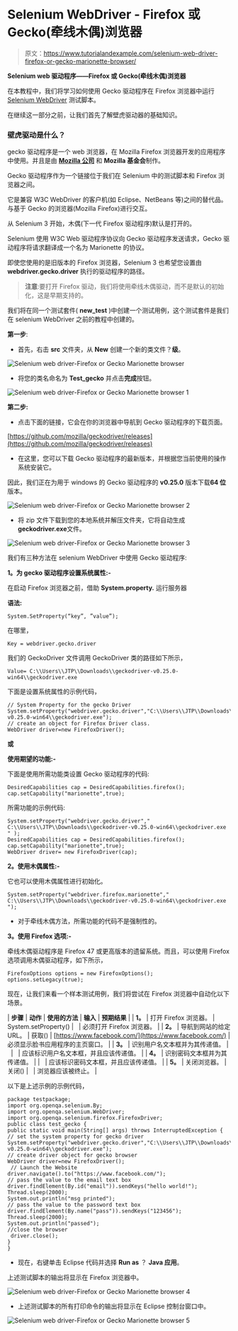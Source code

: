 # Selenium WebDriver - Firefox 或 Gecko(牵线木偶)浏览器

> 原文：<https://www.tutorialandexample.com/selenium-web-driver-firefox-or-gecko-marionette-browser/>

**Selenium web 驱动程序——Firefox 或 Gecko(牵线木偶)浏览器**

在本教程中，我们将学习如何使用 Gecko 驱动程序在 Firefox 浏览器中运行 [Selenium WebDriver](https://www.tutorialandexample.com/selenium-web-driver-tutorial/) 测试脚本。

在继续这一部分之前，让我们首先了解壁虎驱动器的基础知识。

### 壁虎驱动是什么？

gecko 驱动程序是一个 web 浏览器，在 Mozilla Firefox 浏览器开发的应用程序中使用。并且是由 **[Mozilla 公司](https://www.mozilla.org/en-US/foundation/moco/)** 和 **Mozilla 基金会**制作。

Gecko 驱动程序作为一个链接位于我们在 Selenium 中的测试脚本和 Firefox 浏览器之间。

它是兼容 W3C WebDriver 的客户机(如 Eclipse、NetBeans 等)之间的替代品。与基于 Gecko 的浏览器(Mozilla Firefox)进行交互。

从 Selenium 3 开始，木偶(下一代 Firefox 驱动程序)默认是打开的。

Selenium 使用 W3C Web 驱动程序协议向 Gecko 驱动程序发送请求，Gecko 驱动程序将请求翻译成一个名为 Marionette 的协议。

即使您使用的是旧版本的 Firefox 浏览器，Selenium 3 也希望您设置由 **webdriver.gecko.driver** 执行的驱动程序的路径。

> **注意**:要打开 Firefox 驱动，我们将使用牵线木偶驱动，而不是默认的初始化，这是早期支持的。

我们将在同一个测试套件( **new_test** )中创建一个测试用例，这个测试套件是我们在 selenium WebDriver 之前的教程中创建的。

**第一步**:

*   首先，右击 **src** 文件夹，从 **New** 创建一个新的类文件？**级**。

![Selenium web driver-Firefox or Gecko Marionette browser](img/942a27f2d4aac23e1d601ba555d2ed4e.png)

*   将您的类名命名为 **Test_gecko** 并点击**完成**按钮。

![Selenium web driver-Firefox or Gecko Marionette browser 1](img/3bee96659331752bec3f5135e7353205.png)

**第二步:**

*   点击下面的链接，它会在你的浏览器中导航到 Gecko 驱动程序的下载页面。

[https://github.com/mozilla/geckodriver/releases](https://github.com/mozilla/geckodriver/releases)

*   在这里，您可以下载 Gecko 驱动程序的最新版本，并根据您当前使用的操作系统安装它。

因此，我们正在为用于 windows 的 Gecko 驱动程序的 **v0.25.0** 版本下载**64 位**版本。

![Selenium web driver-Firefox or Gecko Marionette browser 2](img/48a161d24808753d3e6af67469266381.png)

*   将 zip 文件下载到您的本地系统并解压文件夹，它将自动生成**geckodriver.exe**文件。

![Selenium web driver-Firefox or Gecko Marionette browser 3](img/efd50f1eaf31cefdac276b117fd6a38a.png)

我们有三种方法在 selenium WebDriver 中使用 Gecko 驱动程序:

**1。为 gecko 驱动程序设置系统属性:-**

在启动 Firefox 浏览器之前，借助 **System.property.** 运行服务器

**语法:**

```
System.SetProperty(“key”, ”value”);
```

在哪里，

```
Key = webdriver.gecko.driver
```

我们的 GeckoDriver 文件调用 GeckoDriver 类的路径如下所示，

```
Value= C:\\Users\\JTP\\Downloads\\geckodriver-v0.25.0-win64\\geckodriver.exe
```

下面是设置系统属性的示例代码，

```
// System Property for the gecko Driver
System.setProperty("webdriver.gecko.driver","C:\\Users\\JTP\\Downloads\\geckodriver-v0.25.0-win64\\geckodriver.exe");
// create an object for Firefox Driver class.
WebDriver driver=new FirefoxDriver();
```

**或**

**使用期望的功能:-**

下面是使用所需功能类设置 Gecko 驱动程序的代码:

```
DesiredCapabilities cap = DesiredCapabilities.firefox();
cap.setCapability("marionette",true);
```

所需功能的示例代码:

```
System.setProperty("webdriver.gecko.driver"," C:\\Users\\JTP\\Downloads\\geckodriver-v0.25.0-win64\\geckodriver.exe " );
DesiredCapabilities cap = DesiredCapabilities.firefox();
cap.setCapability("marionette",true);
WebDriver driver= new FirefoxDriver(cap);
```

**2。使用木偶属性:-**

它也可以使用木偶属性进行初始化。

```
System.setProperty("webdriver.firefox.marionette","
C:\\Users\\JTP\\Downloads\\geckodriver-v0.25.0-win64\\geckodriver.exe ");
```

*   对于牵线木偶方法，所需功能的代码不是强制性的。

**3。使用 Firefox 选项:-**

牵线木偶驱动程序是 Firefox 47 或更高版本的遗留系统。而且，可以使用 Firefox 选项调用木偶驱动程序，如下所示，

```
FirefoxOptions options = new FirefoxOptions();
options.setLegacy(true); 
```

现在，让我们来看一个样本测试用例，我们将尝试在 Firefox 浏览器中自动化以下场景。

| **步骤** | **动作** | **使用的方法** | **输入** | **预期结果** |
| **1。** | 打开 Firefox 浏览器。 | System.setProperty() |   | 必须打开 Firefox 浏览器。 |
| **2。** | 导航到网站的给定 URL。 | 获取() | [https://www.facebook.com/](https://www.facebook.com/) | 必须显示脸书应用程序的主页窗口。 |
| **3。** | 识别用户名文本框并为其传递值。 |   |   | 应该标识用户名文本框，并且应该传递值。 |
| **4。** | 识别密码文本框并为其传递值。 |  |   | 应该标识密码文本框，并且应该传递值。 |
| **5。** | 关闭浏览器。 | 关闭() |   | 浏览器应该被终止。 |

以下是上述示例的示例代码，

```
package testpackage;
import org.openqa.selenium.By;
import org.openqa.selenium.WebDriver;
import org.openqa.selenium.firefox.FirefoxDriver;
public class test_gecko {
public static void main(String[] args) throws InterruptedException {
// set the system property for gecko driver
System.setProperty("webdriver.gecko.driver","C:\\Users\\JTP\\Downloads\\geckodriver-v0.25.0-win64\\geckodriver.exe");
// create driver object for gecko browser
WebDriver driver=new FirefoxDriver();
 // Launch the Website  
driver.navigate().to("https://www.facebook.com/"); 
// pass the value to the email text box
driver.findElement(By.id("email")).sendKeys("hello world!");
Thread.sleep(2000);
System.out.println("msg printed");
// pass the value to the password text box
driver.findElement(By.name("pass")).sendKeys("123456"); 
Thread.sleep(2000);
System.out.println("passed");
//close the browser
 driver.close();
}
} 
```

*   现在，右键单击 Eclipse 代码并选择 **Run as** ？ **Java 应用**。

上述测试脚本的输出将显示在 Firefox 浏览器中。

![Selenium web driver-Firefox or Gecko Marionette browser 4](img/2f2223ea4da0b7022f4a0508c5543d4c.png)

*   上述测试脚本的所有打印命令的输出将显示在 Eclipse 控制台窗口中。

![Selenium web driver-Firefox or Gecko Marionette browser 5](img/4a973ca9cd68dd3d315155e10e7622f5.png)